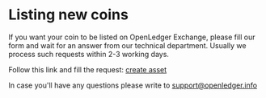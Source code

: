 # Listing new coins

If you want your coin to be listed on OpenLedger Exchange, please fill our form and wait for an answer from our technical department. Usually we process such requests within 2-3 working days.

Follow this link and fill the request: [create asset](/create_asset)

In case you'll have any questions please write to support@openledger.info 